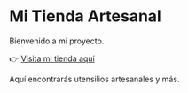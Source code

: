 # Mi Tienda Artesanal

Bienvenido a mi proyecto.

👉 [Visita mi tienda aquí]([https://www.tutienda.com](https://dantalian135.github.io/tiendant/))

Aquí encontrarás utensilios artesanales y más.
